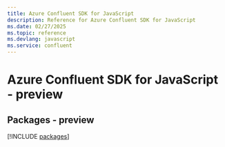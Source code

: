 ```yaml
---
title: Azure Confluent SDK for JavaScript
description: Reference for Azure Confluent SDK for JavaScript
ms.date: 02/27/2025
ms.topic: reference
ms.devlang: javascript
ms.service: confluent
---
```

# Azure Confluent SDK for JavaScript - preview
## Packages - preview
[!INCLUDE [packages](confluent-index.md)]